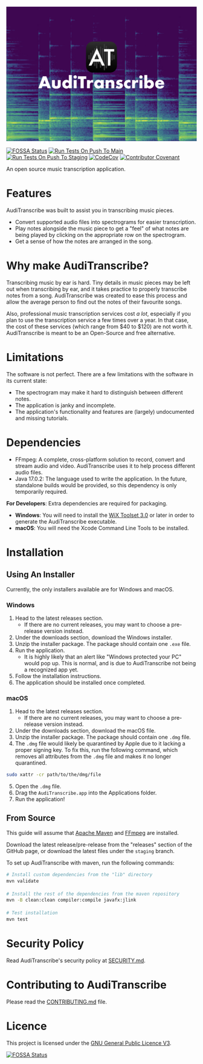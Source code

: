 ![AudiTranscribe Banner](Designs/banner/banner.png "AudiTranscribe")

[![FOSSA Status](https://app.fossa.com/api/projects/custom%2B32213%2Fgithub.com%2FAudiTranscribe%2FAudiTranscribe.svg?type=shield)](https://app.fossa.com/projects/custom%2B32213%2Fgithub.com%2FAudiTranscribe%2FAudiTranscribe?ref=badge_shield)
[![Run Tests On Push To Main](https://github.com/AudiTranscribe/AudiTranscribe/actions/workflows/run-tests-on-push-to-main.yml/badge.svg)](https://github.com/AudiTranscribe/AudiTranscribe/actions/workflows/run-tests-on-push-to-main.yml)
[![Run Tests On Push To Staging](https://github.com/AudiTranscribe/AudiTranscribe/actions/workflows/run-tests-on-push-to-staging.yml/badge.svg)](https://github.com/AudiTranscribe/AudiTranscribe/actions/workflows/run-tests-on-push-to-staging.yml)
[![CodeCov](https://codecov.io/gh/AudiTranscribe/AudiTranscribe/branch/main/graph/badge.svg?token=1WQO7ZGKVJ)](https://codecov.io/gh/AudiTranscribe/AudiTranscribe)
[![Contributor Covenant](https://img.shields.io/badge/Contributor%20Covenant-2.1-4.svg)](.github/CODE_OF_CONDUCT.md)

An open source music transcription application.

# Features

AudiTranscribe was built to assist you in transcribing music pieces.

- Convert supported audio files into spectrograms for easier transcription.
- Play notes alongside the music piece to get a "feel" of what notes are being played by clicking on the appropriate row
  on the spectrogram.
- Get a sense of how the notes are arranged in the song.

# Why make AudiTranscribe?

Transcribing music by ear is hard. Tiny details in music pieces may be left out when transcribing by ear, and it takes
practice to properly transcribe notes from a song. AudiTranscribe was created to ease this process and allow the average
person to find out the notes of their favourite songs.

Also, professional music transcription services cost *a lot*, especially if you plan to use the transcription service
a few times over a year. In that case, the cost of these services (which range from $40 to $120) are not worth it.
AudiTranscribe is meant to be an Open-Source and free alternative.

# Limitations

The software is not perfect. There are a few limitations with the software in its current state:

- The spectrogram may make it hard to distinguish between different notes.
- The application is janky and incomplete.
- The application's functionality and features are (largely) undocumented and missing tutorials.

# Dependencies

- FFmpeg: A complete, cross-platform solution to record, convert and stream audio and video. AudiTranscribe uses it to
  help process different audio files.
- Java 17.0.2: The language used to write the application. In the future, standalone builds would be provided, so this
  dependency is only temporarily required.

**For Developers**: Extra dependencies are required for packaging.

- **Windows**: You will need to install the [WiX Toolset 3.0](https://wixtoolset.org/) or later in order
  to generate the AudiTranscribe executable.
- **macOS**: You will need the Xcode Command Line Tools to be installed.

# Installation

## Using An Installer

Currently, the only installers available are for Windows and macOS.

### Windows

1. Head to the latest releases section.
    - If there are no current releases, you may want to choose a pre-release version instead.
2. Under the downloads section, download the Windows installer.
3. Unzip the installer package. The package should contain one `.exe` file.
4. Run the application.
    - It is highly likely that an alert like "Windows protected your PC" would pop up. This is normal, and is due to
      AudiTranscribe not being a recognized app yet.
5. Follow the installation instructions.
6. The application should be installed once completed.

### macOS

1. Head to the latest releases section.
    - If there are no current releases, you may want to choose a pre-release version instead.
2. Under the downloads section, download the macOS file.
3. Unzip the installer package. The package should contain one `.dmg` file.
4. The `.dmg` file would likely be quarantined by Apple due to it lacking a proper signing key. To fix this, run the
   following command, which removes all attributes from the `.dmg` file and makes it no longer quarantined.

```bash
sudo xattr -cr path/to/the/dmg/file
```

5. Open the `.dmg` file.
6. Drag the `AudiTranscribe.app` into the Applications folder.
7. Run the application!

## From Source

This guide will assume that [Apache Maven](https://maven.apache.org/) and [FFmpeg](https://ffmpeg.org/) are installed.

Download the latest release/pre-release from the "releases" section of the GitHub page, or download the latest files
under the `staging` branch.

To set up AudiTranscribe with maven, run the following commands:

```bash
# Install custom dependencies from the "lib" directory
mvn validate

# Install the rest of the dependencies from the maven repository
mvn -B clean:clean compiler:compile javafx:jlink

# Test installation
mvn test
```

# Security Policy

Read AudiTranscribe's security policy at [SECURITY.md](.github/SECURITY.md).

# Contributing to AudiTranscribe

Please read the [CONTRIBUTING.md](.github/CONTRIBUTING.md) file.

# Licence

This project is licensed under the [GNU General Public Licence V3](LICENSE).

[![FOSSA Status](https://app.fossa.com/api/projects/custom%2B32213%2Fgithub.com%2FAudiTranscribe%2FAudiTranscribe.svg?type=large)](https://app.fossa.com/projects/custom%2B32213%2Fgithub.com%2FAudiTranscribe%2FAudiTranscribe?ref=badge_large)
